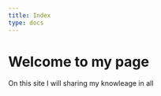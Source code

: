 ```yaml
---
title: Index
type: docs
---
```


# Welcome to my page

On this site I will sharing my knowleage in all
